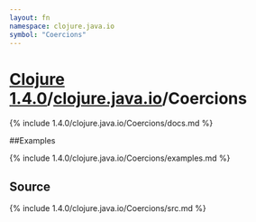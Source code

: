 ```yaml
---
layout: fn
namespace: clojure.java.io
symbol: "Coercions"
---
```


# [Clojure 1.4.0](../../)/[clojure.java.io](../)/Coercions

{% include 1.4.0/clojure.java.io/Coercions/docs.md %}

##Examples

{% include 1.4.0/clojure.java.io/Coercions/examples.md %}
## Source
{% include 1.4.0/clojure.java.io/Coercions/src.md %}

